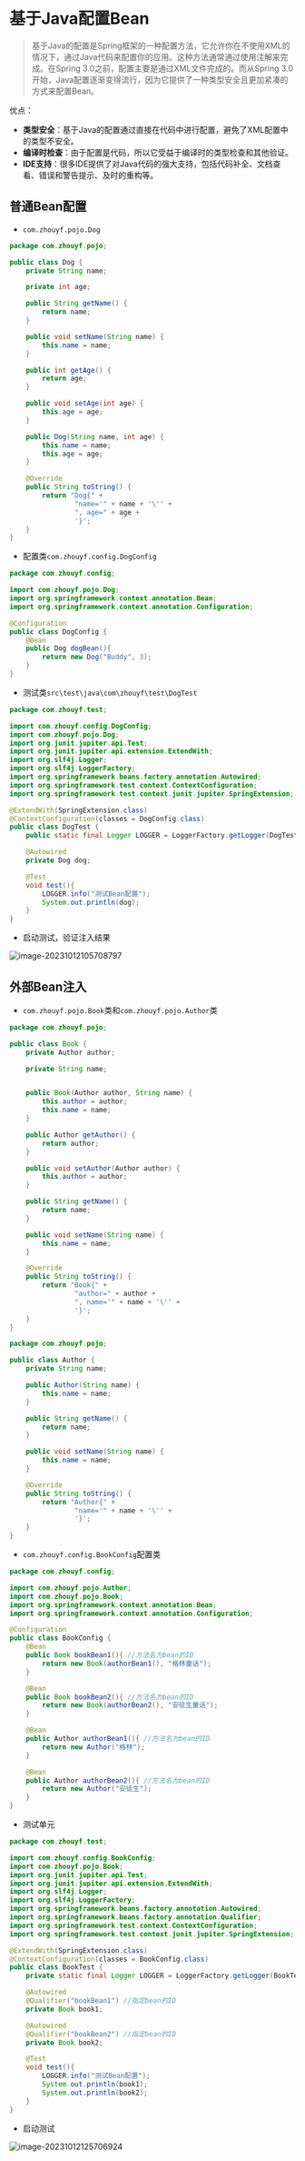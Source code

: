 # 基于Java配置Bean

> 基于Java的配置是Spring框架的一种配置方法，它允许你在不使用XML的情况下，通过Java代码来配置你的应用。这种方法通常通过使用注解来完成。在Spring 3.0之前，配置主要是通过XML文件完成的。而从Spring 3.0开始，Java配置逐渐变得流行，因为它提供了一种类型安全且更加紧凑的方式来配置Bean。

优点：

- **类型安全**：基于Java的配置通过直接在代码中进行配置，避免了XML配置中的类型不安全。
- **编译时检查**：由于配置是代码，所以它受益于编译时的类型检查和其他验证。
- **IDE支持**：很多IDE提供了对Java代码的强大支持，包括代码补全、文档查看、错误和警告提示、及时的重构等。

## 普通Bean配置

- `com.zhouyf.pojo.Dog`

```JAVA
package com.zhouyf.pojo;

public class Dog {
    private String name;

    private int age;

    public String getName() {
        return name;
    }

    public void setName(String name) {
        this.name = name;
    }

    public int getAge() {
        return age;
    }

    public void setAge(int age) {
        this.age = age;
    }

    public Dog(String name, int age) {
        this.name = name;
        this.age = age;
    }

    @Override
    public String toString() {
        return "Dog{" +
                "name='" + name + '\'' +
                ", age=" + age +
                '}';
    }
}
```

- 配置类`com.zhouyf.config.DogConfig`

```java
package com.zhouyf.config;

import com.zhouyf.pojo.Dog;
import org.springframework.context.annotation.Bean;
import org.springframework.context.annotation.Configuration;

@Configuration
public class DogConfig {
    @Bean
    public Dog dogBean(){
        return new Dog("Buddy", 3);
    }
}
```

- 测试类`src\test\java\com\zhouyf\test\DogTest`

```java
package com.zhouyf.test;

import com.zhouyf.config.DogConfig;
import com.zhouyf.pojo.Dog;
import org.junit.jupiter.api.Test;
import org.junit.jupiter.api.extension.ExtendWith;
import org.slf4j.Logger;
import org.slf4j.LoggerFactory;
import org.springframework.beans.factory.annotation.Autowired;
import org.springframework.test.context.ContextConfiguration;
import org.springframework.test.context.junit.jupiter.SpringExtension;

@ExtendWith(SpringExtension.class)
@ContextConfiguration(classes = DogConfig.class)
public class DogTest {
    public static final Logger LOGGER = LoggerFactory.getLogger(DogTest.class);

    @Autowired
    private Dog dog;

    @Test
    void test(){
        LOGGER.info("测试Bean配置");
        System.out.println(dog);
    }
}
```

- 启动测试，验证注入结果

![image-20231012105708797](assets/image-20231012105708797.png)

## 外部Bean注入

- `com.zhouyf.pojo.Book`类和`com.zhouyf.pojo.Author`类

```java
package com.zhouyf.pojo;

public class Book {
    private Author author;

    private String name;


    public Book(Author author, String name) {
        this.author = author;
        this.name = name;
    }

    public Author getAuthor() {
        return author;
    }

    public void setAuthor(Author author) {
        this.author = author;
    }

    public String getName() {
        return name;
    }

    public void setName(String name) {
        this.name = name;
    }

    @Override
    public String toString() {
        return "Book{" +
                "author=" + author +
                ", name='" + name + '\'' +
                '}';
    }
}
```

```java
package com.zhouyf.pojo;

public class Author {
    private String name;

    public Author(String name) {
        this.name = name;
    }

    public String getName() {
        return name;
    }

    public void setName(String name) {
        this.name = name;
    }

    @Override
    public String toString() {
        return "Author{" +
                "name='" + name + '\'' +
                '}';
    }
}
```

- `com.zhouyf.config.BookConfig`配置类

```java
package com.zhouyf.config;

import com.zhouyf.pojo.Author;
import com.zhouyf.pojo.Book;
import org.springframework.context.annotation.Bean;
import org.springframework.context.annotation.Configuration;

@Configuration
public class BookConfig {
    @Bean
    public Book bookBean1(){ //方法名为bean的ID
        return new Book(authorBean1(), "格林童话");
    }

    @Bean
    public Book bookBean2(){ //方法名为bean的ID
        return new Book(authorBean2(), "安徒生童话");
    }

    @Bean
    public Author authorBean1(){ //方法名为bean的ID
        return new Author("格林");
    }

    @Bean
    public Author authorBean2(){ //方法名为bean的ID
        return new Author("安徒生");
    }
}
```

- 测试单元

```java
package com.zhouyf.test;

import com.zhouyf.config.BookConfig;
import com.zhouyf.pojo.Book;
import org.junit.jupiter.api.Test;
import org.junit.jupiter.api.extension.ExtendWith;
import org.slf4j.Logger;
import org.slf4j.LoggerFactory;
import org.springframework.beans.factory.annotation.Autowired;
import org.springframework.beans.factory.annotation.Qualifier;
import org.springframework.test.context.ContextConfiguration;
import org.springframework.test.context.junit.jupiter.SpringExtension;

@ExtendWith(SpringExtension.class)
@ContextConfiguration(classes = BookConfig.class)
public class BookTest {
    private static final Logger LOGGER = LoggerFactory.getLogger(BookTest.class);

    @Autowired
    @Qualifier("bookBean1") //指定bean的ID
    private Book book1;

    @Autowired
    @Qualifier("bookBean2") //指定bean的ID
    private Book book2;

    @Test
    void test(){
        LOGGER.info("测试Bean配置");
        System.out.println(book1);
        System.out.println(book2);
    }
}
```

- 启动测试

<img src="assets/image-20231012125706924.png" alt="image-20231012125706924"  />






